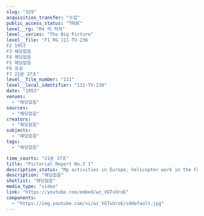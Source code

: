 ```yaml
---
slug: "329"
acquisition_transfer: "수집"
public_access_status: "TRUE"
level__rg: "R4 빅 픽쳐"
level__series: "The Big Picture"
level__file: "F1 RG 111-TV-236
F2 1953
F3 해당없음
F4 해당없음
F5 해당없음
F6 유성
F7 21분 37초"
level__file_number: "111"
level__local_identifier: "111-TV-236"
date: "1953"
venues: 
  - "해당없음"
sources: 
  - "해당없음"
creators: 
  - "해당없음"
subjects: 
  - "해당없음"
tags: 
  - "해당없음"

time_courts: "21분 37초"
title: "Pictorial Report No.3 1"
description_status: "Mp activities in Europe, helicopter work in the Far East, and latest training methods in the ZI."
description: "해당없음"
shotlist: "해당없음"
media_type: "video"
link: "https://youtube.com/embed/wz_VGTxOroE"
components: 
  - "https://img.youtube.com/vi/wz_VGTxOroE/sddefault.jpg"
---
```

